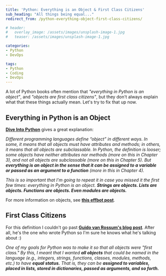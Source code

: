 ```yaml
---
title: 'Python: Everything is an Object & First Class Citizens'
sub_heading: "All things being equal..."
redirect_from: /python-everything-object-first-class-citizens/

# header:
#   overlay_image: /assets/images/unsplash-image-1.jpg
#   teaser: /assets/images/unsplash-image-1.jpg

categories:
- Python
- DevOps

tags:
- Python
- Coding
- DevOps
---
```

A lot of Python books often mention that _"everything in Python is an object"_, and _"objects are first class citizens"_, but they don't always explain what that these things actually mean. Let's try to fix that up now.

## Everything in Python is an Object

[**Dive Into Python**](http://www.diveintopython.net/getting_to_know_python/everything_is_an_object.html) gives a great explanation:

_Different programming languages define “object” in different ways. In some, it means that all objects must have attributes and methods; in others, it means that all objects are subclassable. In Python, the definition is looser; some objects have neither attributes nor methods (more on this in Chapter 3), and not all objects are subclassable (more on this in Chapter 5). But **everything is an object in the sense that it can be assigned to a variable or passed as an argument to a function** (more in this in Chapter 4)._

_This is so important that I'm going to repeat it in case you missed it the first few times: everything in Python is an object. **Strings are objects. Lists are objects. Functions are objects. Even modules are objects.**_

For more information on objects, see [**this effbot post**](http://www.effbot.org/zone/python-objects.htm).

## First Class Citizens

For this definition I couldn't go past [**Guido van Rossum's blog post**](http://python-history.blogspot.com.au/2009/02/first-class-everything.html). After all, he's the one who wrote Python so I'm sure he knows what he's talking about :)

_One of my goals for Python was to make it so that all objects were "first class." By this, I meant that I wanted **all objects** that could be named in the language (e.g., integers, strings, functions, classes, modules, methods, etc.) to have **equal status.** That is, they can be **assigned to variables, placed in lists, stored in dictionaries, passed as arguments, and so forth.**_